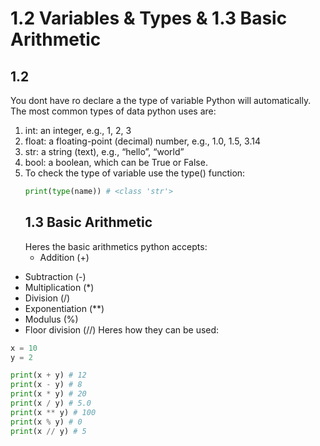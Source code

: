 # 1.2 Variables & Types & 1.3 Basic Arithmetic
## 1.2
You dont have ro declare a the type of variable Python will automatically. The most common types of data python uses are:
   1. int: an integer, e.g., 1, 2, 3
2. float: a floating-point (decimal) number, e.g., 1.0, 1.5, 3.14
3. str: a string (text), e.g., “hello”, “world”
4. bool: a boolean, which can be True or False.
5. To check the type of variable use the type() function:
   ````python
   print(type(name)) # <class 'str'>
   ````
   ## 1.3 Basic Arithmetic
   Heres the basic arithmetics python accepts:
   - Addition (+)
- Subtraction (-)
- Multiplication (*)
- Division (/)
- Exponentiation (**)
- Modulus (%)
- Floor division (//)
Heres how they can be used:
````python
x = 10
y = 2

print(x + y) # 12
print(x - y) # 8
print(x * y) # 20
print(x / y) # 5.0
print(x ** y) # 100
print(x % y) # 0
print(x // y) # 5
````
